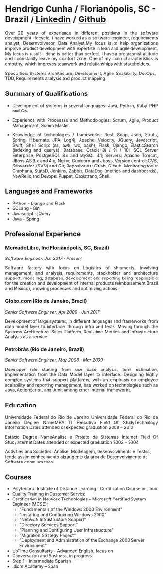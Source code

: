Hendrigo Cunha / Florianópolis, SC - Brazil  / [Linkedin](https://www.linkedin.com/in/hendrigocunha/) / [Github](https://github.com/Hendrixrj/resume)
==========================================================================================================
<p align="justify">
Over 20 years of experience in different positions in the software development lifecycle. I have worked as a software engineer, requirements analyst, Desernvolvedor, Data Analyst.My focus is to help organizations improve product development with expertise in lean and agile development. My focus is result - done is better than perfect. I have a protagonist attitude and I constantly leave my comfort zone. One of my main characteristics is empathy, which improves teamwork and relationships with stakeholders.

Specialties: Systems Architecture, Development, Agile, Scalability, DevOps, TDD, Requirements analysis and product mapping.
</p>

Summary of Qualifications
-------------------------
<ul>
  <li>
    <p align="justify">
      Development of systems in several languages: Java, Python, Ruby, PHP and Go.
    </p>
  </li>
  <li>
    <p align="justify">
       Experience with Processes and Methodologies: Scrum, Agile, Product Management, Scrum Master.
    </p>
  </li>
  <li>
    <p align="justify">
Knowledge of technologies / frameworks: Rest, Soap, Json, Struts, Spring, Hibernate, JPA, Log4j, Apache, Velocity, JQuery, Javascript, Swift, Shell Script (ss, awk, wc, bash), Flask, Django, ElasticSearch (indexing and querys). Database: Oracle 8i / 9i / 10i, SQL Server Enterprise, PostgreSQL 8.x and MySQL 4.1; Servers: Apache Tomcat, JBoss AS 3.x and 4.x, Nginx, Gunicorn and Jboss, Version control: CVS, Subversion (SVN) and Git; Repositories: Gitlab, Github. Monitoring tools: Graphana, StatsD, Jenkins, Zabbix, DataDog (metrics and dashboards), NewRelic and Devops: Puppet, Capistrano, Shell.
    </p>
  </li>
</ul>

Languages and Frameworks
-----------------
* Python - Django and Flask
* GOLang - Gin 
* Javascript - jQuery
* Java - Spring

Professional Experience
-----------------------
### MercadoLibre, Inc Florianópolis, SC, Brazil)

_Software Engineer, Jun 2017 - Present_
<p align="justify">
Software factory with focus on Logistics of shipments, involving management, and analysis, requirements, stackholder and architecture support, modeling, database, development and reporting being responsible for the creation and development of internal products reimbursement Brazil and Mexico), knowing processes and optimizing actions.
</p>

### Globo.com (Rio de Janeiro, Brazil)

_Senior Software Engineer, Apr 2009 - Jun 2017_
<p align="justify">
Development of large systems, in different languages and frameworks, from data model layer to interface, through infra and tests. Moving through the Systems Architecture, Sales Platform, Real-time Metrics and Infrastructure Analysis as a service.
</p>

### Petrobrás (Rio de Janeiro, Brazil)

_Senior Software Engineer, May 2008 - Mar 2009_
<p align="justify">
Developer role starting from use case analysis, term estimation, implementation from the Data Model layer to interface. Designing highly complex systems that support platforms, with an emphasis on employee scalability and reporting management, has worked on technologies such as Java, ActionScript, and Junit among other internal frameworks.
</p>

Education
----------------------------
<p align="justify">
 Universidade Federal do Rio de Janeiro
Universidade Federal do Rio de Janeiro
Degree NameMBA TI Executivo Field Of StudyTechnology Information
Dates attended or expected graduation 2008 – 2010
</p>

<p align="justify"> 
Estácio
Degree NameAnalise e Projeto de Sistemas Internet Field Of StudyInternet
Dates attended or expected graduation 2002 – 2004

Activities and Societies: Analise, Modelagem, Desenvolvimento e Testes, tendo assim conhecimento abrangente da área de Desenvolvimento de Software como um todo.
</p>

Courses
----------------------------

* Polytechnic Institute of Distance Learning - Certification Course in Linux
* Quality Training in Customer Service
* Certification in Network Technologies - Microsoft Certified System Engineer (MCSE):
    * "Fundamentals of the Windows 2000 Environment"
    * "Installing and Configuring Windows 2000"
    * "Network Infrastructure Support"
    * "Directory Services Support"
    * "Planning and Configuring User Infrastructure"
    * "Migration Strategy Project"
    * "Deployment and Administration of the Exchange 2000 Server Environment"
* UpTime Consultants - Advanced English, focus on
* Conversation and Business, in progress.
* Step 1 - Intermediate Spanish
* Idiom Academy – Span